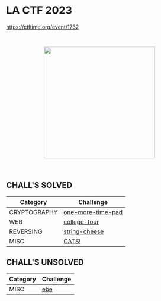 # LA CTF 2023
https://ctftime.org/event/1732

<br>
<p align="center">
  <a href="https://lactf.uclaacm.com/" target="_blank">
    <img src="https://lactf.uclaacm.com/_next/static/media/LongLogoWavingTransparentBig.3127a039.gif" width="300">
  </a>
</p>

<br>

## CHALL'S SOLVED

| Category     | Challenge |
| ------------ | --------- |
| CRYPTOGRAPHY | [one-more-time-pad](https://github.com/nopedawn/CTF/tree/main/LACTF23/one-more-time-pad/#cryptoone-more-time-pad)
| WEB          | [college-tour](https://github.com/nopedawn/CTF/tree/main/LACTF23/college-tour/#webcollege-tour)
| REVERSING    | [string-cheese](https://github.com/nopedawn/CTF/tree/main/LACTF23/string-cheese/#revstring-cheese)
| MISC         | [CATS!](https://github.com/nopedawn/CTF/tree/main/LACTF23/cats!#misccats)

## CHALL'S UNSOLVED

| Category     | Challenge |
| ------------ | --------- |
| MISC | [ebe](https://github.com/nopedawn/CTF/tree/main/LACTF23/ebe/#miscebe)
